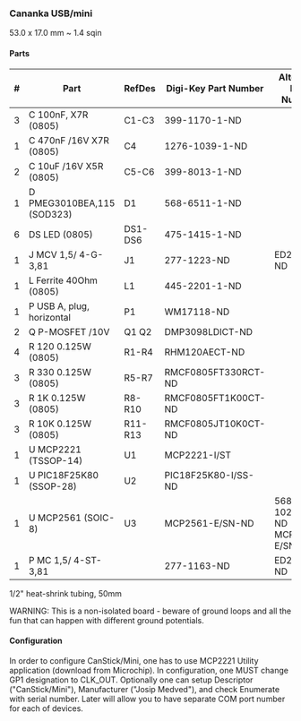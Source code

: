 ### Cananka USB/mini ###

53.0 x 17.0 mm ~ 1.4 sqin


#### Parts ####

|  # | Part                             | RefDes  | Digi-Key Part Number       | Alternate Part Number           |
|---:|----------------------------------|---------|----------------------------|---------------------------------|
|  3 | C 100nF, X7R (0805)              | C1-C3   | 399-1170-1-ND              |                                 |
|  1 | C 470nF /16V X7R (0805)          | C4      | 1276-1039-1-ND             |                                 |
|  2 | C 10uF /16V X5R (0805)           | C5-C6   | 399-8013-1-ND              |                                 |
|  1 | D PMEG3010BEA,115 (SOD323)       | D1      | 568-6511-1-ND              |                                 |
|  6 | DS LED (0805)                    | DS1-DS6 | 475-1415-1-ND              |                                 |
|  1 | J MCV 1,5/ 4-G-3,81              | J1      | 277-1223-ND                | ED2821-ND                       |
|  1 | L Ferrite 40Ohm (0805)           | L1      | 445-2201-1-ND              |                                 |
|  1 | P USB A, plug, horizontal        | P1      | WM17118-ND                 |                                 |
|  2 | Q P-MOSFET /10V                  | Q1 Q2   | DMP3098LDICT-ND            |                                 |
|  4 | R 120 0.125W (0805)              | R1-R4   | RHM120AECT-ND              |                                 |
|  3 | R 330 0.125W (0805)              | R5-R7   | RMCF0805FT330RCT-ND        |                                 |
|  3 | R 1K 0.125W (0805)               | R8-R10  | RMCF0805FT1K00CT-ND        |                                 |
|  3 | R 10K 0.125W (0805)              | R11-R13 | RMCF0805JT10K0CT-ND        |                                 |
|  1 | U MCP2221 (TSSOP-14)             | U1      | MCP2221-I/ST               |                                 |
|  1 | U PIC18F25K80 (SSOP-28)          | U2      | PIC18F25K80-I/SS-ND        |                                 |
|  1 | U MCP2561 (SOIC-8)               | U3      | MCP2561-E/SN-ND            | 568-10289-1-ND  MCP2562-E/SN-ND |
|  1 | P MC 1,5/ 4-ST-3,81              |         | 277-1163-ND                | ED2877-ND                       |

1/2" heat-shrink tubing, 50mm


WARNING: This is a non-isolated board - beware of ground loops and all the fun
that can happen with different ground potentials.



#### Configuration ####

In order to configure CanStick/Mini, one has to use MCP2221 Utility application
(download from Microchip). In configuration, one MUST change GP1 designation to
CLK_OUT. Optionally one can setup Descriptor ("CanStick/Mini"), Manufacturer
("Josip Medved"), and check Enumerate with serial number. Later will allow you
to have separate COM port number for each of devices.

